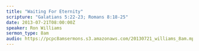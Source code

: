 ```yaml
---
title: "Waiting For Eternity"
scripture: "Galatians 5:22-23; Romans 8:18-25"
date: 2013-07-21T08:00:00Z
speaker: Ron Williams
sermon_type: 8am
audio: https://pcpc8amsermons.s3.amazonaws.com/20130721_williams_8am.mp3 
---
```



